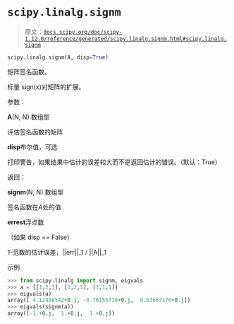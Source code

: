 # `scipy.linalg.signm`

> 原文：[`docs.scipy.org/doc/scipy-1.12.0/reference/generated/scipy.linalg.signm.html#scipy.linalg.signm`](https://docs.scipy.org/doc/scipy-1.12.0/reference/generated/scipy.linalg.signm.html#scipy.linalg.signm)

```py
scipy.linalg.signm(A, disp=True)
```

矩阵签名函数。

标量 sign(x)对矩阵的扩展。

参数：

**A**(N, N) 数组型

评估签名函数的矩阵

**disp**布尔值，可选

打印警告，如果结果中估计的误差较大而不是返回估计的错误。（默认：True）

返回：

**signm**(N, N) 数组型

签名函数在*A*处的值

**errest**浮点数

（如果 disp == False）

1-范数的估计误差，||err||_1 / ||A||_1

示例

```py
>>> from scipy.linalg import signm, eigvals
>>> a = [[1,2,3], [1,2,1], [1,1,1]]
>>> eigvals(a)
array([ 4.12488542+0.j, -0.76155718+0.j,  0.63667176+0.j])
>>> eigvals(signm(a))
array([-1.+0.j,  1.+0.j,  1.+0.j]) 
```
